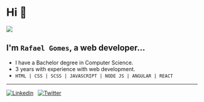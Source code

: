 # Hi 👋

![](https://komarev.com/ghpvc/?username=rafaelgcaldas&style=flat)

## I'm `Rafael Gomes`, a web developer... 

* I have a Bachelor degree in Computer Science.
* 3 years with experience with web development.
* `HTML | CSS | SCSS | JAVASCRIPT | NODE JS | ANGULAR | REACT`

<hr>

[![Linkedin](https://camo.githubusercontent.com/397ddd713090412d4d41e846fcc818ad60b5f22f/68747470733a2f2f696d672e736869656c64732e696f2f62616467652f2d4c696e6b6564496e2d626c75653f7374796c653d666c61742d737175617265266c6f676f3d4c696e6b6564696e266c6f676f436f6c6f723d7768697465266c696e6b3d68747470733a2f2f7777772e6c696e6b6564696e2e636f6d2f696e2f756269726174616e66736f617265732f)](https://www.linkedin.com/in/rafaelgcaldas/)
&nbsp;
[![Twitter](https://camo.githubusercontent.com/1f1564d50da4e40ef6200c2f93e8c2211c311107/68747470733a2f2f696d672e736869656c64732e696f2f62616467652f2d547769747465722d3163613066313f7374796c653d666c61742d737175617265266c6162656c436f6c6f723d316361306631266c6f676f3d74776974746572266c6f676f436f6c6f723d7768697465266c696e6b3d68747470733a2f2f747769747465722e636f6d2f6c676462697474656e636f757274)](https://twitter.com/2Rafaelzinho)
<!--
**rafaelgcaldas/rafaelgcaldas** is a ✨ _special_ ✨ repository because its `README.md` (this file) appears on your GitHub profile.

Here are some ideas to get you started:

- 🔭 I’m currently working on ...
- 🌱 I’m currently learning ...
- 👯 I’m looking to collaborate on ...
- 🤔 I’m looking for help with ...
- 💬 Ask me about ...
- 📫 How to reach me: ...
- 😄 Pronouns: ...
- ⚡ Fun fact: ...
-->


